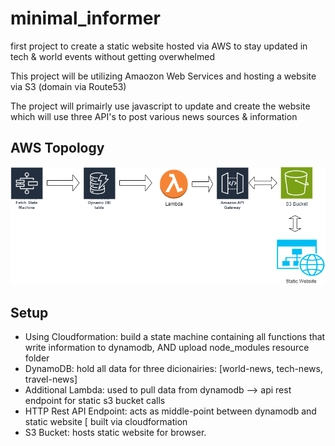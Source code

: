 # minimal_informer
first project to create a static website hosted via AWS to stay updated in tech &amp; world events without getting overwhelmed

This project will be utilizing Amaozon Web Services and hosting a website via S3 (domain via Route53)

The project will primairly use javascript to update and create the website which will use three API's to post various news sources & information

## AWS Topology
![Diagram](images/chart.drawio.png)

## Setup
* Using Cloudformation: build a state machine containing all functions that write information to dynamodb, AND upload node_modules resource folder 
* DynamoDB: hold all data for three dicionairies: [world-news, tech-news, travel-news] 
* Additional Lambda: used to pull data from dynamodb --> api rest endpoint for static s3 bucket calls
* HTTP Rest API Endpoint: acts as middle-point between dynamodb and static website [ built via cloudformation
* S3 Bucket: hosts static website for browser. 
